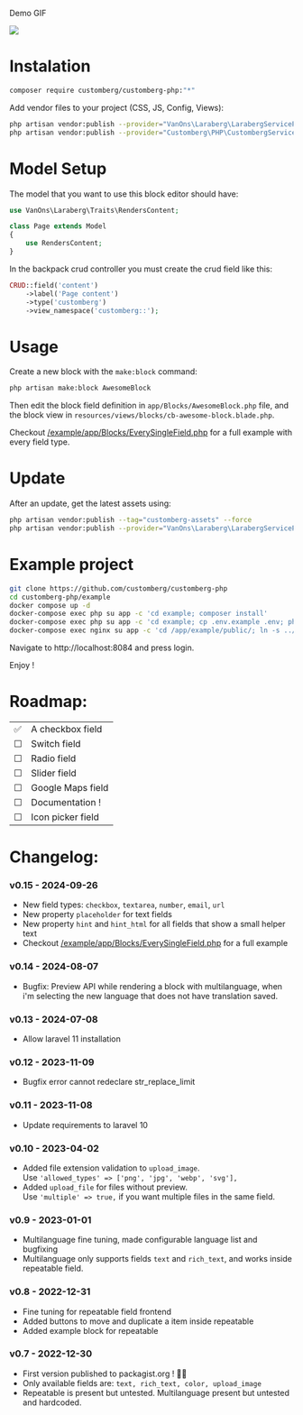 Demo GIF

<img src="customberg-demo.gif?raw=true">

# Instalation

```bash
composer require customberg/customberg-php:"*"
```

Add vendor files to your project (CSS, JS, Config, Views):

```bash
php artisan vendor:publish --provider="VanOns\Laraberg\LarabergServiceProvider"
php artisan vendor:publish --provider="Customberg\PHP\CustombergServiceProvider"
```

# Model Setup

The model that you want to use this block editor should have:

```php
use VanOns\Laraberg\Traits\RendersContent;

class Page extends Model
{
    use RendersContent;
}
```

In the backpack crud controller you must create the crud field like this:

```php
CRUD::field('content')
    ->label('Page content')
    ->type('customberg')
    ->view_namespace('customberg::');
```

# Usage

Create a new block with the `make:block` command:

```bash
php artisan make:block AwesomeBlock
```

Then edit the block field definition in `app/Blocks/AwesomeBlock.php` file, and the block view in `resources/views/blocks/cb-awesome-block.blade.php`.

Checkout [/example/app/Blocks/EverySingleField.php](https://github.com/customberg/customberg-php/blob/main/example/app/Blocks/EverySingleField.php) for a full example with every field type.

# Update

After an update, get the latest assets using:

```bash
php artisan vendor:publish --tag="customberg-assets" --force
php artisan vendor:publish --provider="VanOns\Laraberg\LarabergServiceProvider" --tag="public" --force
```

# Example project

```bash
git clone https://github.com/customberg/customberg-php
cd customberg-php/example
docker compose up -d
docker-compose exec php su app -c 'cd example; composer install'
docker-compose exec php su app -c 'cd example; cp .env.example .env; php artisan key:generate'
docker-compose exec nginx su app -c 'cd /app/example/public/; ln -s ../storage/app/public storage'
```

Navigate to http://localhost:8084 and press login.

Enjoy !

# Roadmap:

|          |                   |
| -------- | ----------------- |
| ✅       | A checkbox field  |
| &#x2610; | Switch field      |
| &#x2610; | Radio field       |
| &#x2610; | Slider field      |
| &#x2610; | Google Maps field |
| &#x2610; | Documentation !   |
| &#x2610; | Icon picker field |

# Changelog:

### v0.15 - 2024-09-26

-   New field types: `checkbox`, `textarea`, `number`, `email`, `url`
-   New property `placeholder` for text fields
-   New property `hint` and `hint_html` for all fields that show a small helper text
-   Checkout [/example/app/Blocks/EverySingleField.php](https://github.com/customberg/customberg-php/blob/main/example/app/Blocks/EverySingleField.php) for a full example

### v0.14 - 2024-08-07

-   Bugfix: Preview API while rendering a block with multilanguage, when i'm selecting the new language that does not have translation saved.

### v0.13 - 2024-07-08

-   Allow laravel 11 installation

### v0.12 - 2023-11-09

-   Bugfix error cannot redeclare str_replace_limit

### v0.11 - 2023-11-08

-   Update requirements to laravel 10

### v0.10 - 2023-04-02

-   Added file extension validation to `upload_image`.
    <br />Use `'allowed_types' => ['png', 'jpg', 'webp', 'svg'],`
-   Added `upload_file` for files without preview.
    <br />Use `'multiple' => true,` if you want multiple files in the same field.

### v0.9 - 2023-01-01

-   Multilanguage fine tuning, made configurable language list and bugfixing
-   Multilanguage only supports fields `text` and `rich_text`, and works inside repeatable field.

### v0.8 - 2022-12-31

-   Fine tuning for repeatable field frontend
-   Added buttons to move and duplicate a item inside repeatable
-   Added example block for repeatable

### v0.7 - 2022-12-30

-   First version published to packagist.org ! 🎉🥳
-   Only available fields are: `text, rich_text, color, upload_image`
-   Repeatable is present but untested. Multilanguage present but untested and hardcoded.
